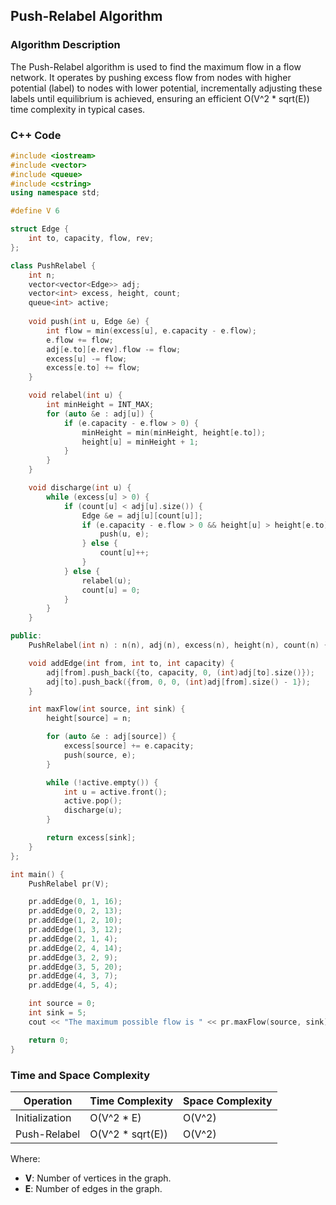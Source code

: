 ## Push-Relabel Algorithm

### Algorithm Description
The Push-Relabel algorithm is used to find the maximum flow in a flow network. It operates by pushing excess flow from nodes with higher potential (label) to nodes with lower potential, incrementally adjusting these labels until equilibrium is achieved, ensuring an efficient O(V^2 * sqrt(E)) time complexity in typical cases.

### C++ Code

```cpp
#include <iostream>
#include <vector>
#include <queue>
#include <cstring>
using namespace std;

#define V 6

struct Edge {
    int to, capacity, flow, rev;
};

class PushRelabel {
    int n;
    vector<vector<Edge>> adj;
    vector<int> excess, height, count;
    queue<int> active;
    
    void push(int u, Edge &e) {
        int flow = min(excess[u], e.capacity - e.flow);
        e.flow += flow;
        adj[e.to][e.rev].flow -= flow;
        excess[u] -= flow;
        excess[e.to] += flow;
    }

    void relabel(int u) {
        int minHeight = INT_MAX;
        for (auto &e : adj[u]) {
            if (e.capacity - e.flow > 0) {
                minHeight = min(minHeight, height[e.to]);
                height[u] = minHeight + 1;
            }
        }
    }

    void discharge(int u) {
        while (excess[u] > 0) {
            if (count[u] < adj[u].size()) {
                Edge &e = adj[u][count[u]];
                if (e.capacity - e.flow > 0 && height[u] > height[e.to]) {
                    push(u, e);
                } else {
                    count[u]++;
                }
            } else {
                relabel(u);
                count[u] = 0;
            }
        }
    }

public:
    PushRelabel(int n) : n(n), adj(n), excess(n), height(n), count(n) {}

    void addEdge(int from, int to, int capacity) {
        adj[from].push_back({to, capacity, 0, (int)adj[to].size()});
        adj[to].push_back({from, 0, 0, (int)adj[from].size() - 1});
    }

    int maxFlow(int source, int sink) {
        height[source] = n;

        for (auto &e : adj[source]) {
            excess[source] += e.capacity;
            push(source, e);
        }

        while (!active.empty()) {
            int u = active.front();
            active.pop();
            discharge(u);
        }

        return excess[sink];
    }
};

int main() {
    PushRelabel pr(V);

    pr.addEdge(0, 1, 16);
    pr.addEdge(0, 2, 13);
    pr.addEdge(1, 2, 10);
    pr.addEdge(1, 3, 12);
    pr.addEdge(2, 1, 4);
    pr.addEdge(2, 4, 14);
    pr.addEdge(3, 2, 9);
    pr.addEdge(3, 5, 20);
    pr.addEdge(4, 3, 7);
    pr.addEdge(4, 5, 4);

    int source = 0;
    int sink = 5;
    cout << "The maximum possible flow is " << pr.maxFlow(source, sink);

    return 0;
}
```
### Time and Space Complexity

| Operation           | Time Complexity          | Space Complexity         |
|---------------------|--------------------------|--------------------------|
| Initialization      | O(V^2 * E)               | O(V^2)                   |
| Push-Relabel        | O(V^2 * sqrt(E))         | O(V^2)                   |

Where:
- **V**: Number of vertices in the graph.
- **E**: Number of edges in the graph.